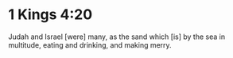 # 1 Kings 4:20

Judah and Israel [were] many, as the sand which [is] by the sea in multitude, eating and drinking, and making merry.